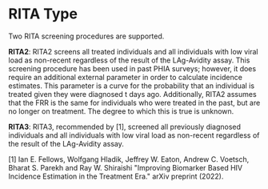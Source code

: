 # RITA Type

Two RITA screening procedures are supported. 

**RITA2**: RITA2 screens all treated individuals and all individuals with low viral
load as non-recent regardless of the result of the LAg-Avidity assay. This screening
procedure has been used in past PHIA surveys; however, it does require an additional
external parameter in order to calculate incidence estimates. This parameter is a
curve for the probability that an individual is treated given they were diagnosed t
days ago. Additionally, RITA2 assumes that the FRR is the same for individuals
who were treated in the past, but are no longer on treatment. The degree to
which this is true is unknown.

**RITA3**: RITA3, recommended by [1], screened all previously diagnosed individuals
and all individuals with low viral load as non-recent regardless of the result
of the LAg-Avidity assay.

[1] Ian E. Fellows, Wolfgang Hladik, Jeffrey W. Eaton, Andrew C. Voetsch, Bharat S. Parekh and Ray W. Shiraishi "Improving Biomarker Based HIV Incidence Estimation in the Treatment Era." arXiv preprint  (2022).
